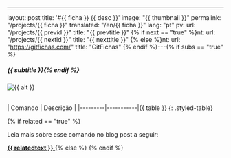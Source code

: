 ---
layout: post
title: '#{{ ficha }} {{ desc }}'
image: "{{ thumbnail }}"
permalink: "/projects/{{ ficha }}"
translated: "/en/{{ ficha }}"
lang: "pt"
pv:
  url: "/projects/{{ previd }}"
  title: "{{ prevtitle }}"
{% if next == "true" %}nt:
  url: "/projects/{{ nextid }}"
  title: "{{ nexttitle }}"
{% else %}nt:
  url: "https://gitfichas.com/"
  title: "GitFichas"
{% endif %}---{% if subs == "true" %}
##### {{ subtitle }}{% endif %}

<img alt="{{ alt }}" src="{{ highres }}"><br><br>

| Comando | Descrição |
|---------|-----------|{{ table }}
{: .styled-table}

{% if related == "true" %}<br>

Leia mais sobre esse comando no blog post a seguir:

<a href="{{ relatedsrc }}">
  <strong>{{ relatedtext }}</strong>
</a>
{% else %}<!--
<br>

Leia mais sobre esse comando no blog post a seguir:

<a href="{{ relatedsrc }}">
  <strong>{{ relatedtext }}</strong>
</a>
-->
{% endif %}
